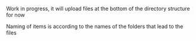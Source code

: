 Work in progress, it will upload files at the bottom of the directory structure for now

Naming of items is according to the names of the folders that lead to the files
